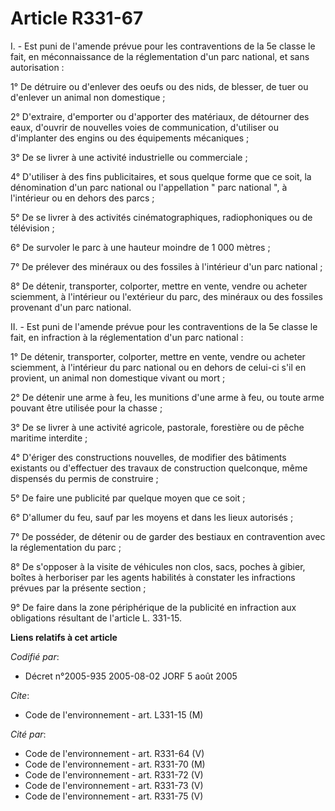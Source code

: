 # Article R331-67

I. - Est puni de l'amende prévue pour les contraventions de la 5e classe le fait, en méconnaissance de la réglementation d'un
parc national, et sans autorisation :

1° De détruire ou d'enlever des oeufs ou des nids, de blesser, de tuer ou d'enlever un animal non domestique ;

2° D'extraire, d'emporter ou d'apporter des matériaux, de détourner des eaux, d'ouvrir de nouvelles voies de communication,
d'utiliser ou d'implanter des engins ou des équipements mécaniques ;

3° De se livrer à une activité industrielle ou commerciale ;

4° D'utiliser à des fins publicitaires, et sous quelque forme que ce soit, la dénomination d'un parc national ou
l'appellation " parc national ", à l'intérieur ou en dehors des parcs ;

5° De se livrer à des activités cinématographiques, radiophoniques ou de télévision ;

6° De survoler le parc à une hauteur moindre de 1 000 mètres ;

7° De prélever des minéraux ou des fossiles à l'intérieur d'un parc national ;

8° De détenir, transporter, colporter, mettre en vente, vendre ou acheter sciemment, à l'intérieur ou l'extérieur du parc,
des minéraux ou des fossiles provenant d'un parc national.

II. - Est puni de l'amende prévue pour les contraventions de la 5e classe le fait, en infraction à la réglementation d'un
parc national :

1° De détenir, transporter, colporter, mettre en vente, vendre ou acheter sciemment, à l'intérieur du parc national ou en
dehors de celui-ci s'il en provient, un animal non domestique vivant ou mort ;

2° De détenir une arme à feu, les munitions d'une arme à feu, ou toute arme pouvant être utilisée pour la chasse ;

3° De se livrer à une activité agricole, pastorale, forestière ou de pêche maritime interdite ;

4° D'ériger des constructions nouvelles, de modifier des bâtiments existants ou d'effectuer des travaux de construction
quelconque, même dispensés du permis de construire ;

5° De faire une publicité par quelque moyen que ce soit ;

6° D'allumer du feu, sauf par les moyens et dans les lieux autorisés ;

7° De posséder, de détenir ou de garder des bestiaux en contravention avec la réglementation du parc ;

8° De s'opposer à la visite de véhicules non clos, sacs, poches à gibier, boîtes à herboriser par les agents habilités à
constater les infractions prévues par la présente section  ;

9° De faire dans la zone périphérique de la publicité en infraction aux obligations résultant de l'article L. 331-15.

**Liens relatifs à cet article**

_Codifié par_:

  - Décret n°2005-935 2005-08-02 JORF 5 août 2005

_Cite_:

  - Code de l'environnement - art. L331-15 (M)

_Cité par_:

  - Code de l'environnement - art. R331-64 (V)
  - Code de l'environnement - art. R331-70 (M)
  - Code de l'environnement - art. R331-72 (V)
  - Code de l'environnement - art. R331-73 (V)
  - Code de l'environnement - art. R331-75 (V)
